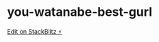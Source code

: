 # you-watanabe-best-gurl

[Edit on StackBlitz ⚡️](https://stackblitz.com/edit/you-watanabe-best-gurl)